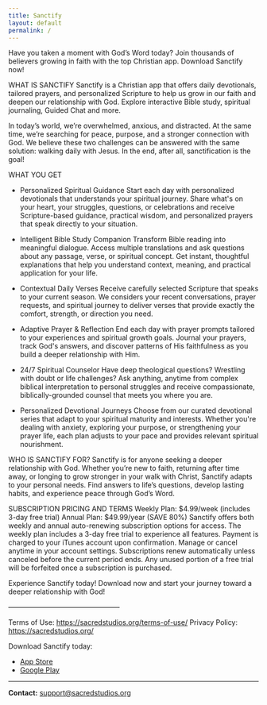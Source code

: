 ```yaml
---
title: Sanctify
layout: default
permalink: /
---
```


Have you taken a moment with God’s Word today? Join thousands of believers growing in faith with the top Christian app. Download Sanctify now!

WHAT IS SANCTIFY
Sanctify is a Christian app that offers daily devotionals, tailored prayers, and personalized Scripture to help us grow in our faith and deepen our relationship with God. Explore interactive Bible study, spiritual journaling, Guided Chat and more.

In today’s world, we’re overwhelmed, anxious, and distracted. At the same time, we’re searching for peace, purpose, and a stronger connection with God. We believe these two challenges can be answered with the same solution: walking daily with Jesus. In the end, after all, sanctification is the goal!

WHAT YOU GET
* Personalized Spiritual Guidance
Start each day with personalized devotionals that understands your spiritual journey. Share what's on your heart, your struggles, questions, or celebrations and receive Scripture-based guidance, practical wisdom, and personalized prayers that speak directly to your situation.

* Intelligent Bible Study Companion
Transform Bible reading into meaningful dialogue. Access multiple translations and ask questions about any passage, verse, or spiritual concept. Get instant, thoughtful explanations that help you understand context, meaning, and practical application for your life.

* Contextual Daily Verses
Receive carefully selected Scripture that speaks to your current season. We considers your recent conversations, prayer requests, and spiritual journey to deliver verses that provide exactly the comfort, strength, or direction you need.

* Adaptive Prayer & Reflection
End each day with prayer prompts tailored to your experiences and spiritual growth goals. Journal your prayers, track God's answers, and discover patterns of His faithfulness as you build a deeper relationship with Him.

* 24/7 Spiritual Counselor
Have deep theological questions? Wrestling with doubt or life challenges? Ask anything, anytime from complex biblical interpretation to personal struggles and receive compassionate, biblically-grounded counsel that meets you where you are.

* Personalized Devotional Journeys
Choose from our curated devotional series that adapt to your spiritual maturity and interests. Whether you're dealing with anxiety, exploring your purpose, or strengthening your prayer life, each plan adjusts to your pace and provides relevant spiritual nourishment.

WHO IS SANCTIFY FOR?
Sanctify is for anyone seeking a deeper relationship with God. Whether you’re new to faith, returning after time away, or longing to grow stronger in your walk with Christ, Sanctify adapts to your personal needs. Find answers to life’s questions, develop lasting habits, and experience peace through God’s Word.

SUBSCRIPTION PRICING AND TERMS
Weekly Plan: $4.99/week (includes 3-day free trial)
Annual Plan: $49.99/year (SAVE 80%)
Sanctify offers both weekly and annual auto-renewing subscription options for access. The weekly plan includes a 3-day free trial to experience all features. Payment is charged to your iTunes account upon confirmation. Manage or cancel anytime in your account settings. Subscriptions renew automatically unless canceled before the current period ends. Any unused portion of a free trial will be forfeited once a subscription is purchased.

Experience Sanctify today! Download now and start your journey toward a deeper relationship with God!

————————————————

Terms of Use: https://sacredstudios.org/terms-of-use/
Privacy Policy: https://sacredstudios.org/

Download Sanctify today:
- [App Store](https://apps.apple.com/us/app/sanctify-prayers-guidance/id6751909914)
- [Google Play](https://play.google.com/store/apps/details?id=com.sacredstudios.sanctify&hl=en_US)

---

**Contact:** support@sacredstudios.org
